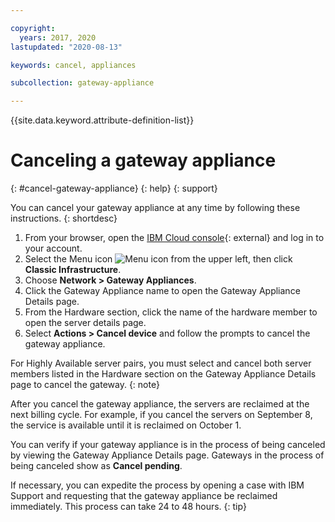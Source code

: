 ```yaml
---

copyright:
  years: 2017, 2020
lastupdated: "2020-08-13"

keywords: cancel, appliances

subcollection: gateway-appliance

---
```


{{site.data.keyword.attribute-definition-list}}

# Canceling a gateway appliance
{: #cancel-gateway-appliance}
{: help}
{: support}

You can cancel your gateway appliance at any time by following these instructions.
{: shortdesc}

1. From your browser, open the [IBM Cloud console](/login){: external} and log in to your account.
2. Select the Menu icon ![Menu icon](../icons/icon_hamburger.svg) from the upper left, then click **Classic Infrastructure**.
3. Choose **Network > Gateway Appliances**.
4. Click the Gateway Appliance name to open the Gateway Appliance Details page.
5. From the Hardware section, click the name of the hardware member to open the server details page.
6. Select **Actions > Cancel device** and follow the prompts to cancel the gateway appliance.

For Highly Available server pairs, you must select and cancel both server members listed in the Hardware section on the Gateway Appliance Details page to cancel the gateway.
{: note}

After you cancel the gateway appliance, the servers are reclaimed at the next billing cycle. For example, if you cancel the servers on September 8, the service is available until it is reclaimed on October 1.

You can verify if your gateway appliance is in the process of being canceled by viewing the Gateway Appliance Details page. Gateways in the process of being canceled show as **Cancel pending**.

If necessary, you can expedite the process by opening a case with IBM Support and requesting that the gateway appliance be reclaimed immediately. This process can take 24 to 48 hours.
{: tip}
